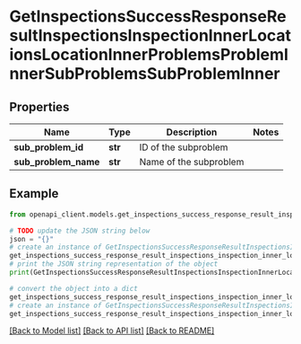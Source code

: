 # GetInspectionsSuccessResponseResultInspectionsInspectionInnerLocationsLocationInnerProblemsProblemInnerSubProblemsSubProblemInner


## Properties

Name | Type | Description | Notes
------------ | ------------- | ------------- | -------------
**sub_problem_id** | **str** | ID of the subproblem | 
**sub_problem_name** | **str** | Name of the subproblem | 

## Example

```python
from openapi_client.models.get_inspections_success_response_result_inspections_inspection_inner_locations_location_inner_problems_problem_inner_sub_problems_sub_problem_inner import GetInspectionsSuccessResponseResultInspectionsInspectionInnerLocationsLocationInnerProblemsProblemInnerSubProblemsSubProblemInner

# TODO update the JSON string below
json = "{}"
# create an instance of GetInspectionsSuccessResponseResultInspectionsInspectionInnerLocationsLocationInnerProblemsProblemInnerSubProblemsSubProblemInner from a JSON string
get_inspections_success_response_result_inspections_inspection_inner_locations_location_inner_problems_problem_inner_sub_problems_sub_problem_inner_instance = GetInspectionsSuccessResponseResultInspectionsInspectionInnerLocationsLocationInnerProblemsProblemInnerSubProblemsSubProblemInner.from_json(json)
# print the JSON string representation of the object
print(GetInspectionsSuccessResponseResultInspectionsInspectionInnerLocationsLocationInnerProblemsProblemInnerSubProblemsSubProblemInner.to_json())

# convert the object into a dict
get_inspections_success_response_result_inspections_inspection_inner_locations_location_inner_problems_problem_inner_sub_problems_sub_problem_inner_dict = get_inspections_success_response_result_inspections_inspection_inner_locations_location_inner_problems_problem_inner_sub_problems_sub_problem_inner_instance.to_dict()
# create an instance of GetInspectionsSuccessResponseResultInspectionsInspectionInnerLocationsLocationInnerProblemsProblemInnerSubProblemsSubProblemInner from a dict
get_inspections_success_response_result_inspections_inspection_inner_locations_location_inner_problems_problem_inner_sub_problems_sub_problem_inner_from_dict = GetInspectionsSuccessResponseResultInspectionsInspectionInnerLocationsLocationInnerProblemsProblemInnerSubProblemsSubProblemInner.from_dict(get_inspections_success_response_result_inspections_inspection_inner_locations_location_inner_problems_problem_inner_sub_problems_sub_problem_inner_dict)
```
[[Back to Model list]](../README.md#documentation-for-models) [[Back to API list]](../README.md#documentation-for-api-endpoints) [[Back to README]](../README.md)


